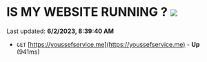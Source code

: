 # IS MY WEBSITE RUNNING ? [![](https://img.shields.io/static/v1?label=Sponsor&message=%E2%9D%A4&logo=GitHub&color=%23fe8e86)](https://github.com/sponsors/<username>)

Last updated: **6/2/2023, 8:39:40 AM**

- `GET` [https://youssefservice.me](https://youssefservice.me) - **Up** (941ms)
